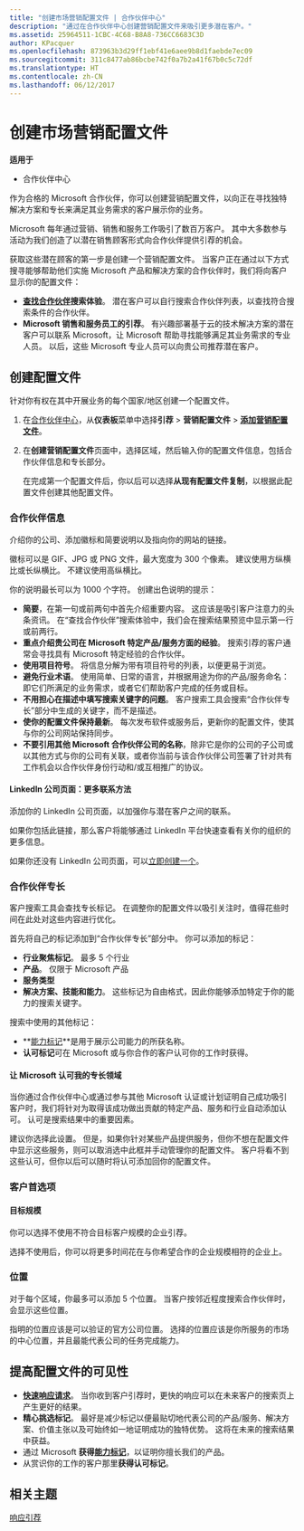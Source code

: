 ```yaml
---
title: "创建市场营销配置文件 | 合作伙伴中心"
description: "通过在合作伙伴中心创建营销配置文件来吸引更多潜在客户。"
ms.assetid: 25964511-1CBC-4C68-B8A8-736CC6683C3D
author: KPacquer
ms.openlocfilehash: 873963b3d29ff1ebf41e6aee9b8d1faebde7ec09
ms.sourcegitcommit: 311c8477ab86bcbe742f0a7b2a41f67b0c5c72df
ms.translationtype: HT
ms.contentlocale: zh-CN
ms.lasthandoff: 06/12/2017
---
```

# <a name="create-a-marketing-profile"></a>创建市场营销配置文件

**适用于**

-  合作伙伴中心

作为合格的 Microsoft 合作伙伴，你可以创建营销配置文件，以向正在寻找独特解决方案和专长来满足其业务需求的客户展示你的业务。

Microsoft 每年通过营销、销售和服务工作吸引了数百万客户。 其中大多数参与活动为我们创造了以潜在销售顾客形式向合作伙伴提供引荐的机会。 

获取这些潜在顾客的第一步是创建一个营销配置文件。 当客户正在通过以下方式搜寻能够帮助他们实施 Microsoft 产品和解决方案的合作伙伴时，我们将向客户显示你的配置文件：

*  **[查找合作伙伴](https://partnercenter.microsoft.com/pcv/search)搜索体验**。 潜在客户可以自行搜索合作伙伴列表，以查找符合搜索条件的合作伙伴。 
*  **Microsoft 销售和服务员工的引荐**。 有兴趣部署基于云的技术解决方案的潜在客户可以联系 Microsoft，让 Microsoft 帮助寻找能够满足其业务需求的专业人员。 以后，这些 Microsoft 专业人员可以向贵公司推荐潜在客户。

## <a name="create-a-profile"></a>创建配置文件

针对你有权在其中开展业务的每个国家/地区创建一个配置文件。

1.  在[合作伙伴中心](http://go.microsoft.com/fwlink/p/?LinkId=808956)，从**仪表板**菜单中选择**引荐** &gt; **营销配置文件** &gt; **[添加营销配置文件](https://partnercenter.microsoft.com/pcv/publishing)**。

2.  在**创建营销配置文件**页面中，选择区域，然后输入你的配置文件信息，包括合作伙伴信息和专长部分。

    在完成第一个配置文件后，你以后可以选择**从现有配置文件复制**，以根据此配置文件创建其他配置文件。

### <a href="" id="partner_info"></a>合作伙伴信息

介绍你的公司、添加徽标和简要说明以及指向你的网站的链接。 

徽标可以是 GIF、JPG 或 PNG 文件，最大宽度为 300 个像素。 建议使用方纵横比或长纵横比。 不建议使用高纵横比。

你的说明最长可以为 1000 个字符。 创建出色说明的提示： 

*  **简要**，在第一句或前两句中首先介绍重要内容。 这应该是吸引客户注意力的头条资讯。 在“查找合作伙伴”搜索体验中，我们会在搜索结果预览中显示第一行或前两行。
*  **重点介绍贵公司在 Microsoft 特定产品/服务方面的经验**。 搜索引荐的客户通常会寻找具有 Microsoft 特定经验的合作伙伴。
*  **使用项目符号**。 将信息分解为带有项目符号的列表，以便更易于浏览。
*  **避免行业术语**。 使用简单、日常的语言，并根据用途为你的产品/服务命名：即它们所满足的业务需求，或者它们帮助客户完成的任务或目标。
*  **不用担心在描述中填写搜索关键字的问题**。 客户搜索工具会搜索“合作伙伴专长”部分中生成的关键字，而不是描述。
*  **使你的配置文件保持最新**。 每次发布软件或服务后，更新你的配置文件，使其与你的公司网站保持同步。
*  **不要引用其他 Microsoft 合作伙伴公司的名称**，除非它是你的公司的子公司或以其他方式与你的公司有关联，或者你当前与该合作伙伴公司签署了针对共有工作机会以合作伙伴身份行动和/或互相推广的协议。

#### <a href="" id="linkedin"></a>LinkedIn 公司页面：更多联系方法

添加你的 LinkedIn 公司页面，以加强你与潜在客户之间的联系。 

如果你包括此链接，那么客户将能够通过 LinkedIn 平台快速查看有关你的组织的更多信息。

如果你还没有 LinkedIn 公司页面，可以[立即创建一个](https://www.linkedin.com/company-beta/setup/new/)。

### <a name="partner-expertise"></a>合作伙伴专长

客户搜索工具会查找专长标记。 在调整你的配置文件以吸引关注时，值得花些时间在此处对这些内容进行优化。

首先将自己的标记添加到“合作伙伴专长”部分中。 你可以添加的标记： 

*  **行业聚焦标记**。 最多 5 个行业
*  **产品**。 仅限于 Microsoft 产品
*  **服务类型** 
*  **解决方案、技能和能力**。 这些标记为自由格式，因此你能够添加特定于你的能力的搜索关键字。

搜索中使用的其他标记：
*  **[能力标记](https://partner.microsoft.com/membership/competencies)**是用于展示公司能力的所获名称。
*  **认可标记**可在 Microsoft 或与你合作的客户认可你的工作时获得。

#### <a href="" id="#allow_us_to_endorse_areas_of_expertise"></a>让 Microsoft 认可我的专长领域

当你通过合作伙伴中心或通过参与其他 Microsoft 认证或计划证明自己成功吸引客户时，我们将针对为取得该成功做出贡献的特定产品、服务和行业自动添加认可。 认可是搜索结果中的重要因素。

建议你选择此设置。 但是，如果你针对某些产品提供服务，但你不想在配置文件中显示这些服务，则可以取消选中此框并手动管理你的配置文件。 客户将看不到这些认可，但你以后可以随时将认可添加回你的配置文件。

### <a name="customer-preferences"></a>客户首选项

#### <a href="" id="#target_size"></a>目标规模

你可以选择不使用不符合目标客户规模的企业引荐。

选择不使用后，你可以将更多时间花在与你希望合作的企业规模相符的企业上。

### <a href="" id="#locations"></a>位置

对于每个区域，你最多可以添加 5 个位置。 当客户按邻近程度搜索合作伙伴时，会显示这些位置。 

指明的位置应该是可以验证的官方公司位置。 选择的位置应该是你所服务的市场的中心位置，并且最能代表公司的任务完成能力。

## <a name="improve-the-visibility-of-your-profile"></a>提高配置文件的可见性 

*  **[快速响应请求](responding-to-referrals.md)**。 当你收到客户引荐时，更快的响应可以在未来客户的搜索页上产生更好的结果。
*  **精心挑选标记**。  最好是减少标记以便最贴切地代表公司的产品/服务、解决方案、价值主张以及可始终如一地证明成功的独特优势。  这将在未来的搜索结果中获益。
*  通过 Microsoft **获得[能力标记](https://partner.microsoft.com/membership/competencies)**，以证明你擅长我们的产品。
*  从赏识你的工作的客户那里**获得认可标记**。

## <a name="related-topics"></a>相关主题
[响应引荐](responding-to-referrals.md)
